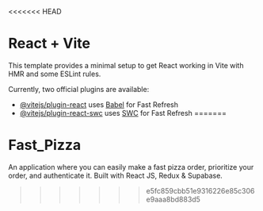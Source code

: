 <<<<<<< HEAD
# React + Vite

This template provides a minimal setup to get React working in Vite with HMR and some ESLint rules.

Currently, two official plugins are available:

- [@vitejs/plugin-react](https://github.com/vitejs/vite-plugin-react/blob/main/packages/plugin-react/README.md) uses [Babel](https://babeljs.io/) for Fast Refresh
- [@vitejs/plugin-react-swc](https://github.com/vitejs/vite-plugin-react-swc) uses [SWC](https://swc.rs/) for Fast Refresh
=======
# Fast_Pizza
An application where you can easily make a fast pizza order, prioritize your order, and authenticate it. Built with React JS, Redux &amp; Supabase.  
>>>>>>> e5fc859cbb51e9316226e85c306e9aaa8bd883d5

